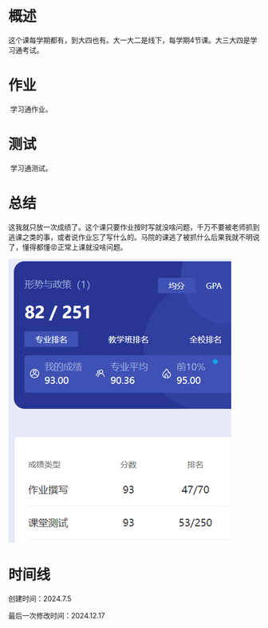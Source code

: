 # 概述

​	这个课每学期都有，到大四也有。大一大二是线下，每学期4节课。大三大四是学习通考试。

# 作业

​	学习通作业。

# 测试

​	学习通测试。

# 总结

​	这我就只放一次成绩了。这个课只要作业按时写就没啥问题，千万不要被老师抓到逃课之类的事，或者说作业忘了写什么的。马院的课逃了被抓什么后果我就不明说了，懂得都懂😡正常上课就没啥问题。

![image-20240705184807111](形势与政策-assets/image-20240705184807111.png)

# 时间线

创建时间：2024.7.5

最后一次修改时间：2024.12.17
